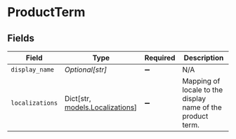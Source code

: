 # ProductTerm


## Fields

| Field                                                         | Type                                                          | Required                                                      | Description                                                   |
| ------------------------------------------------------------- | ------------------------------------------------------------- | ------------------------------------------------------------- | ------------------------------------------------------------- |
| `display_name`                                                | *Optional[str]*                                               | :heavy_minus_sign:                                            | N/A                                                           |
| `localizations`                                               | Dict[str, [models.Localizations](../models/localizations.md)] | :heavy_minus_sign:                                            | Mapping of locale to the display name of the product term.    |